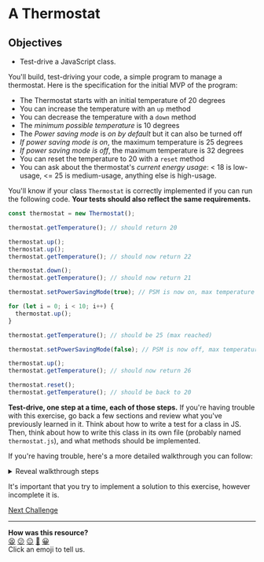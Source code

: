 # A Thermostat

## Objectives

- Test-drive a JavaScript class.

You'll build, test-driving your code, a simple program to manage a thermostat. Here is the
specification for the initial MVP of the program:

- The Thermostat starts with an initial temperature of 20 degrees
- You can increase the temperature with an `up` method
- You can decrease the temperature with a `down` method
- The _minimum possible temperature_ is 10 degrees
- The _Power saving mode_ is _on by default_ but it can also be turned off
- _If power saving mode is on_, the maximum temperature is 25 degrees
- _If power saving mode is off_, the maximum temperature is 32 degrees
- You can reset the temperature to 20 with a `reset` method
- You can ask about the thermostat's _current energy usage_: < 18 is low-usage, <= 25 is
  medium-usage, anything else is high-usage.

You'll know if your class `Thermostat` is correctly implemented if you can run the
following code. **Your tests should also reflect the same requirements.**

```javascript
const thermostat = new Thermostat();

thermostat.getTemperature(); // should return 20

thermostat.up();
thermostat.up();
thermostat.getTemperature(); // should now return 22

thermostat.down();
thermostat.getTemperature(); // should now return 21

thermostat.setPowerSavingMode(true); // PSM is now on, max temperature is 25

for (let i = 0; i < 10; i++) {
  thermostat.up();
}

thermostat.getTemperature(); // should be 25 (max reached)

thermostat.setPowerSavingMode(false); // PSM is now off, max temperature is no more 25

thermostat.up();
thermostat.getTemperature(); // should now return 26

thermostat.reset();
thermostat.getTemperature(); // should be back to 20
```

**Test-drive, one step at a time, each of those steps.** If you're having trouble with
this exercise, go back a few sections and review what you've previously learned in it.
Think about how to write a test for a class in JS. Then, think about how to write this
class in its own file (probably named `thermostat.js`), and what methods should be
implemented.

If you're having trouble, here's a more detailed walkthrough you can follow:

<details><summary>Reveal walkthrough steps</summary>
<p>

1. To setup the project, create a directory and initialise the `package.json` file using
   `npm init`.
2. Install the Jest library using `npm add jest`.
3. Now write a first test file named `thermostat.test.js` and write a simple unit test for
   the `Thermostat` class. A new instance of this class should be initialised with a
   property `temperature` set to 20. You may have a `getTemperature` method on this
   instance to retrieve this value. This is the method you should test.
4. Now write the class `Thermostat` in its file `thermostat.js`. Implement the constructor
   to initialise the `temperature` property to 20, and the `getTemperature` method.
5. Verify your code by running `jest`. Don't forget to use `module.exports` and `require`
   to use the class in the test file!
6. Test-drive and implement the two other methods `up` and `down`, following the same
   process.
7. Having a minimum temperature will likely require a condition to check whether we can
   decrease the temperature further in `down`. Don't forget to test-drive this step as
   well!
8. Implementing power saving mode will require more properties and more conditional checks
   when changing the temperature. Don't forget to test-drive this step as well!

</p>
</details>

It's important that you try to implement a solution to this exercise, however incomplete
it is.

[Next Challenge](05_calling_apis.md)

<!-- BEGIN GENERATED SECTION DO NOT EDIT -->

---

**How was this resource?**  
[😫](https://airtable.com/shrUJ3t7KLMqVRFKR?prefill_Repository=makersacademy/javascript-fundamentals&prefill_File=challenges/04_thermostat.md&prefill_Sentiment=😫) [😕](https://airtable.com/shrUJ3t7KLMqVRFKR?prefill_Repository=makersacademy/javascript-fundamentals&prefill_File=challenges/04_thermostat.md&prefill_Sentiment=😕) [😐](https://airtable.com/shrUJ3t7KLMqVRFKR?prefill_Repository=makersacademy/javascript-fundamentals&prefill_File=challenges/04_thermostat.md&prefill_Sentiment=😐) [🙂](https://airtable.com/shrUJ3t7KLMqVRFKR?prefill_Repository=makersacademy/javascript-fundamentals&prefill_File=challenges/04_thermostat.md&prefill_Sentiment=🙂) [😀](https://airtable.com/shrUJ3t7KLMqVRFKR?prefill_Repository=makersacademy/javascript-fundamentals&prefill_File=challenges/04_thermostat.md&prefill_Sentiment=😀)  
Click an emoji to tell us.

<!-- END GENERATED SECTION DO NOT EDIT -->
